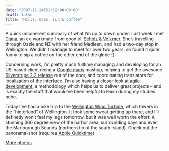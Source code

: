 ```yaml
---
date: "2007-11-24T21:59:00+00:00"
draft: false
title: "Hills, maps, sun & coffee"
---
```

A quick uncoherent summary of what I’m up to down under: Last week
I met [Diana](http://www.dianakunschke.com/), an ex-workmate from
good ol’ [Scholz & Volkmer](http://www.s-v.de-times). She’s
travelling through Ozzie and NZ with her friend Madleen, and had a
two-day stop in Wellington. We didn’t manage to meet for over two
years, so found it quite funny to sip a coffee on the other end of
the globe :)

Concerning work, I’m pretty much fulltime managing and developing
for an US-based client doing a
[Google maps](http://maps.google.com) mashup, helping to get the
awesome
[Silverstripe 2.2 release](http://silverstripe.com/demo-updated-check-it-out/)
out of the door, and coordinating translators for localization of
the interface. I’m also having a closer look at
[agile development](http://agilemanifesto.org/), a methodology
which helps us to deliver great projects – and is exactly the stuff
that would’ve been helpful to learn during my studies hehe.

Today I’ve had a bike trip to the
[Wellington Wind Turbine](http://www.wellingtonnz.com/SightsAndActivities/The+Wellington+Wind+Turbine.htm),
which towers in the “hinterland” of Wellington. It took some sweat
getting up there, and I’ll definetly won’t feel my legs tomorrow,
but it was well worth the effort: A stunning 360 degree view of the
harbor area, surrounding bays and even the Marlborough Sounds
(northern tip of the south island). Check out the panorama-shot
(requires [Apple Quicktime](http://www.apple.com/quicktime))

[More photos](http://flickr.com/photos/chillu/sets/72157594232409818/?page=2)



